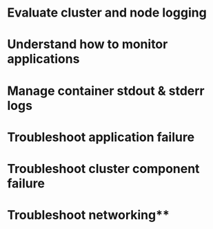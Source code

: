# Evaluate cluster and node logging
# Understand how to monitor applications
# Manage container stdout & stderr logs
# Troubleshoot application failure
# Troubleshoot cluster component failure
# Troubleshoot networking**